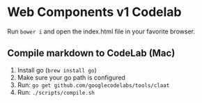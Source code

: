 #  Web Components v1 Codelab

Run `bower i` and open the index.html file in your favorite browser.

## Compile markdown to CodeLab (Mac)

1. Install go (`brew install go`)
2. Make sure your go path is configured
3. Run: `go get github.com/googlecodelabs/tools/claat`
4. Run: `./scripts/compile.sh`